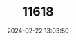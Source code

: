 ---
title: "11618"
category: "Lepilemur leucopus"
draft: false
date: 2024-02-22 13:03:50
languages:
  English: ["Dry-bush Weasel Lemur", "White-footed Sportive Lemur"]
  Spanish; Castilian: ["Lemur Comadreja de Pies Blancos"]
---